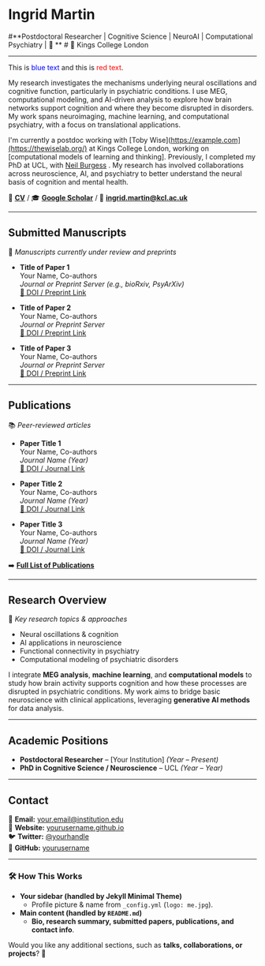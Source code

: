 # Ingrid Martin  
#**Postdoctoral Researcher | Cognitive Science | NeuroAI | Computational Psychiatry | 🧠 **  #
📍 Kings College London 

---

This is <span style="color: blue;">blue text</span> and this is <span style="color: red;">red text</span>.


My research investigates the mechanisms underlying neural oscillations and cognitive function, particularly in psychiatric conditions. I use MEG, computational modeling, and AI-driven analysis to explore how brain networks support cognition and where they become disrupted in disorders. My work spans neuroimaging, machine learning, and computational psychiatry, with a focus on translational applications.

I'm currently a postdoc working with [Toby Wise](https://example.com](https://thewiselab.org/) at Kings College London, working on [computational models of learning and thinking]. Previously, I completed my PhD at UCL, with [Neil Burgess]([https://thewiselab.org/]) . My research has involved collaborations across neuroscience, AI, and psychiatry to better understand the neural basis of cognition and mental health.

📄 **[CV](cv.md)** / 🎓 **[Google Scholar](#)** / 📧 **ingrid.martin@kcl.ac.uk**

---

## **Submitted Manuscripts**  
📌 *Manuscripts currently under review and preprints*  

- **Title of Paper 1**  
  Your Name, Co-authors  
  *Journal or Preprint Server (e.g., bioRxiv, PsyArXiv)*  
  [🔗 DOI / Preprint Link](#)

- **Title of Paper 2**  
  Your Name, Co-authors  
  *Journal or Preprint Server*  
  [🔗 DOI / Preprint Link](#)

- **Title of Paper 3**  
  Your Name, Co-authors  
  *Journal or Preprint Server*  
  [🔗 DOI / Preprint Link](#)

---

## **Publications**  
📚 *Peer-reviewed articles*  

- **Paper Title 1**  
  Your Name, Co-authors  
  *Journal Name (Year)*  
  [🔗 DOI / Journal Link](#)

- **Paper Title 2**  
  Your Name, Co-authors  
  *Journal Name (Year)*  
  [🔗 DOI / Journal Link](#)

- **Paper Title 3**  
  Your Name, Co-authors  
  *Journal Name (Year)*  
  [🔗 DOI / Journal Link](#)

➡️ **[Full List of Publications](cv.md#publications)**  

---

## **Research Overview**  
🔬 *Key research topics & approaches*  

- Neural oscillations & cognition  
- AI applications in neuroscience  
- Functional connectivity in psychiatry  
- Computational modeling of psychiatric disorders  

I integrate **MEG analysis**, **machine learning**, and **computational models** to study how brain activity supports cognition and how these processes are disrupted in psychiatric conditions. My work aims to bridge basic neuroscience with clinical applications, leveraging **generative AI methods** for data analysis.

---

## **Academic Positions**  
- **Postdoctoral Researcher** – [Your Institution] *(Year – Present)*  
- **PhD in Cognitive Science / Neuroscience** – UCL *(Year – Year)*  

---

## **Contact**  
📧 **Email:** your.email@institution.edu  
🔗 **Website:** [yourusername.github.io](https://yourusername.github.io)  
🐦 **Twitter:** [@yourhandle](https://twitter.com/yourhandle)  
📄 **GitHub:** [yourusername](https://github.com/yourusername)  

---

### **🛠 How This Works**
- **Your sidebar (handled by Jekyll Minimal Theme)**
  - Profile picture & name from `_config.yml` (`logo: me.jpg`).
- **Main content (handled by `README.md`)**
  - **Bio, research summary, submitted papers, publications, and contact info**.

Would you like any additional sections, such as **talks, collaborations, or projects**? 🚀

